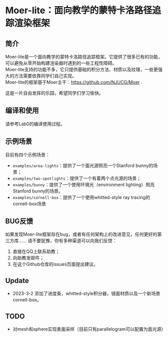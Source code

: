 # Moer-lite：面向教学的蒙特卡洛路径追踪渲染框架

## 简介

Moer-lite是一个面向教学的蒙特卡洛路径追踪框架。它提供了很多已有的功能，可以避免从零开始构建渲染器时遇到的一些工程性障碍。  
Moer-lite支持的功能不多，它只提供基础的积分方法、材质以及纹理，一些更强大的方法需要依靠同学们自己实现。  
Moer-lite的框架基于Moer主干：https://github.com/NJUCG/Moer .

这是一片自由发挥的乐园，希望同学们学习愉快。

## 编译和使用

请参考Lab0的编译使用过程。

## 示例场景
目前有四个示例场景：
- `examples/area-lights`：提供了一个面光源照亮一个Stanford bunny的场景；
- `examples/two-spotlights`：提供了一个有着两个点光源的场景；
- `examples/bunny`：提供了一个使用环境光（environment lighting）照亮Stanford bunny的场景。
- `examples/cornell-box`：提供了一个使用whitted-style ray tracing的cornell-box场景
## BUG反馈

如果发现Moer-lite框架存在bug，或者有任何架构上的改进意见，任何更好的第三方库……
请不要犹豫，你有多种渠道可以向我们反馈：
1. 直接在QQ上联系助教；
2. 向助教发邮件；
3. 在这个Github仓库的issues页面提出建议。

## Update
- 2023-3-2 添加了进度条，whitted-style积分器，镜面材质以及一个新场景cornell-box。

## TODO
- 对mesh和sphere实现表面采样（目前只有parallelogram可以配置为面光源）